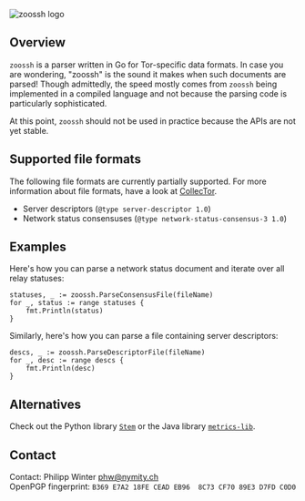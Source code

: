 ![zoossh logo](https://nullhypothesis.github.com/zoossh_logo.png)

Overview
--------
`zoossh` is a parser written in Go for Tor-specific data formats.  In case you
are wondering, "zoossh" is the sound it makes when such documents are parsed!
Though admittedly, the speed mostly comes from `zoossh` being implemented in a
compiled language and not because the parsing code is particularly
sophisticated.

At this point, `zoossh` should not be used in practice because the APIs are not
yet stable.

Supported file formats
----------------------
The following file formats are currently partially supported.  For more
information about file formats, have a look at
[CollecTor](https://collector.torproject.org/formats.html).

* Server descriptors (`@type server-descriptor 1.0`)
* Network status consensuses (`@type network-status-consensus-3 1.0`)

Examples
--------
Here's how you can parse a network status document and iterate over all relay
statuses:

    statuses, _ := zoossh.ParseConsensusFile(fileName)
    for _, status := range statuses {
        fmt.Println(status)
    }

Similarly, here's how you can parse a file containing server descriptors:

    descs, _ := zoossh.ParseDescriptorFile(fileName)
    for _, desc := range descs {
        fmt.Println(desc)
    }

Alternatives
------------
Check out the Python library [`Stem`](https://stem.torproject.org) or the Java
library [`metrics-lib`](https://gitweb.torproject.org/metrics-lib.git).

Contact
-------
Contact: Philipp Winter <phw@nymity.ch>  
OpenPGP fingerprint: `B369 E7A2 18FE CEAD EB96  8C73 CF70 89E3 D7FD C0D0`
